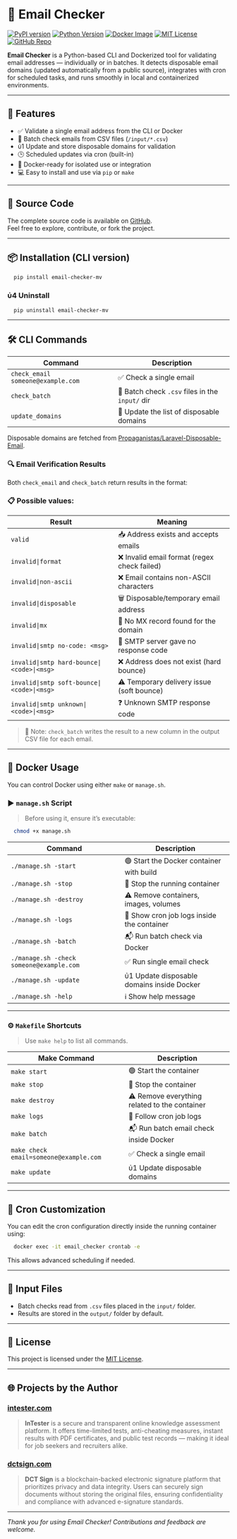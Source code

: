 # 📧 Email Checker

[![PyPI version](https://img.shields.io/pypi/v/email-checker-mv?color=darkgreen)](https://pypi.org/project/email-checker-mv/)
[![Python Version](https://img.shields.io/badge/python-3.8+-blue)](https://www.python.org/)
[![Docker Image](https://img.shields.io/badge/docker-ready-blue)](https://hub.docker.com/)
[![MIT License](https://img.shields.io/badge/license-MIT-darkgreen.svg)](https://raw.githubusercontent.com/MykolaVuy/email_checker/refs/heads/main/LICENSE)
[![GitHub Repo](https://img.shields.io/badge/source-GitHub-black?logo=github)](https://github.com/MykolaVuy/email_checker)

**Email Checker** is a Python-based CLI and Dockerized tool for validating email addresses — individually or in batches. It detects disposable email domains (updated automatically from a public source), integrates with cron for scheduled tasks, and runs smoothly in local and containerized environments.

---

## 🚀 Features

* ✅ Validate a single email address from the CLI or Docker
* 📄 Batch check emails from CSV files (`/input/*.csv`)
* ὐ1 Update and store disposable domains for validation
* 🕒 Scheduled updates via cron (built-in)
* 🐳 Docker-ready for isolated use or integration
* 💻 Easy to install and use via `pip` or `make`

---

## 📂 Source Code

The complete source code is available on [GitHub](https://github.com/your-username/email-checker).  
Feel free to explore, contribute, or fork the project.

---

## 📦 Installation (CLI version)

```bash
  pip install email-checker-mv
```

### ὐ4 Uninstall

```bash
  pip uninstall email-checker-mv
```

---

## 🛠️ CLI Commands

| Command                             | Description                                      |
| ----------------------------------- | ------------------------------------------------ |
| `check_email someone@example.com`   | ✅ Check a single email                          |
| `check_batch`                       | 📄 Batch check `.csv` files in the `input/` dir |
| `update_domains`                    | 🔄 Update the list of disposable domains         |

Disposable domains are fetched from [Propaganistas/Laravel-Disposable-Email](https://github.com/Propaganistas/laravel-disposable-email).

### 🔍 Email Verification Results

Both `check_email` and `check_batch` return results in the format:

### 📋 Possible values:

| Result                                      | Meaning                                           |
|--------------------------------------------|---------------------------------------------------|
| `valid`                                     | 📥 Address exists and accepts emails              |
| `invalid\|format`                           | ❌ Invalid email format (regex check failed)      |
| `invalid\|non-ascii`                        | ❌ Email contains non-ASCII characters            |
| `invalid\|disposable`                       | 🗑️ Disposable/temporary email address             |
| `invalid\|mx`                               | 📡 No MX record found for the domain              |
| `invalid\|smtp no-code: <msg>`              | 🚫 SMTP server gave no response code              |
| `invalid\|smtp hard-bounce\|<code>\|<msg>`  | ❌ Address does not exist (hard bounce)           |
| `invalid\|smtp soft-bounce\|<code>\|<msg>`  | ⚠️ Temporary delivery issue (soft bounce)         |
| `invalid\|smtp unknown\|<code>\|<msg>`      | ❓ Unknown SMTP response code                     |

> 📎 Note: `check_batch` writes the result to a new column in the output CSV file for each email.

---

## 🐳 Docker Usage

You can control Docker using either `make` or `manage.sh`.

### ▶️ `manage.sh` Script

> Before using it, ensure it’s executable:

```bash
  chmod +x manage.sh
```

| Command                                  | Description                                |
| ---------------------------------------- | ------------------------------------------ |
| `./manage.sh -start`                     | 🟢 Start the Docker container with build   |
| `./manage.sh -stop`                      | 🔵 Stop the running container              |
| `./manage.sh -destroy`                   | ⚠️ Remove containers, images, volumes      |
| `./manage.sh -logs`                      | 📄 Show cron job logs inside the container |
| `./manage.sh -batch`                     | 📬 Run batch check via Docker              |
| `./manage.sh -check someone@example.com` | ✅ Run single email check                   |
| `./manage.sh -update`                    | ὐ1 Update disposable domains inside Docker |
| `./manage.sh -help`                      | ℹ️ Show help message                       |

---

### ⚙️ `Makefile` Shortcuts

> Use `make help` to list all commands.

| Make Command                           | Description                                   |
| -------------------------------------- | --------------------------------------------- |
| `make start`                           | 🟢 Start the container                        |
| `make stop`                            | 🔵 Stop the container                         |
| `make destroy`                         | ⚠️ Remove everything related to the container |
| `make logs`                            | 📄 Follow cron job logs                       |
| `make batch`                           | 📬 Run batch email check inside Docker        |
| `make check email=someone@example.com` | ✅ Check a single email                        |
| `make update`                          | ὐ1 Update disposable domains                  |

---

## 📂 Cron Customization

You can edit the cron configuration directly inside the running container using:

```bash
  docker exec -it email_checker crontab -e
```

This allows advanced scheduling if needed.

---

## 📅 Input Files

* Batch checks read from `.csv` files placed in the `input/` folder.
* Results are stored in the `output/` folder by default.

---

## 📄 License

This project is licensed under the [MIT License](https://raw.githubusercontent.com/MykolaVuy/email_checker/refs/heads/main/LICENSE).

---

## 🌐 Projects by the Author

### [intester.com](https://intester.com)

> **InTester** is a secure and transparent online knowledge assessment platform. It offers time-limited tests, anti-cheating measures, instant results with PDF certificates, and public test records — making it ideal for job seekers and recruiters alike.

### [dctsign.com](https://dctsign.com)

> **DCT Sign** is a blockchain-backed electronic signature platform that prioritizes privacy and data integrity. Users can securely sign documents without storing the original files, ensuring confidentiality and compliance with advanced e-signature standards.

---

*Thank you for using Email Checker! Contributions and feedback are welcome.*
